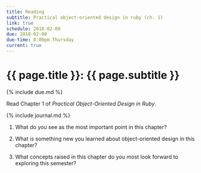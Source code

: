 ```yaml
---
title: Reading
subtitle: Practical object-oriented design in ruby (ch. 1)
link: true
schedule: 2018-02-09
due: 2018-02-08
due-time: 8:00pm Thursday
current: true
---
```

# {{ page.title }}: {{ page.subtitle }}

{% include due.md %}

Read Chapter 1 of _Practical Object-Oriented Design in Ruby_.  

{% include journal.md %}

1. What do you see as the most important point in this chapter?

2. What is something new you learned about object-oriented design in this chapter?

3. What concepts raised in this chapter do you most look forward to exploring this semester?

